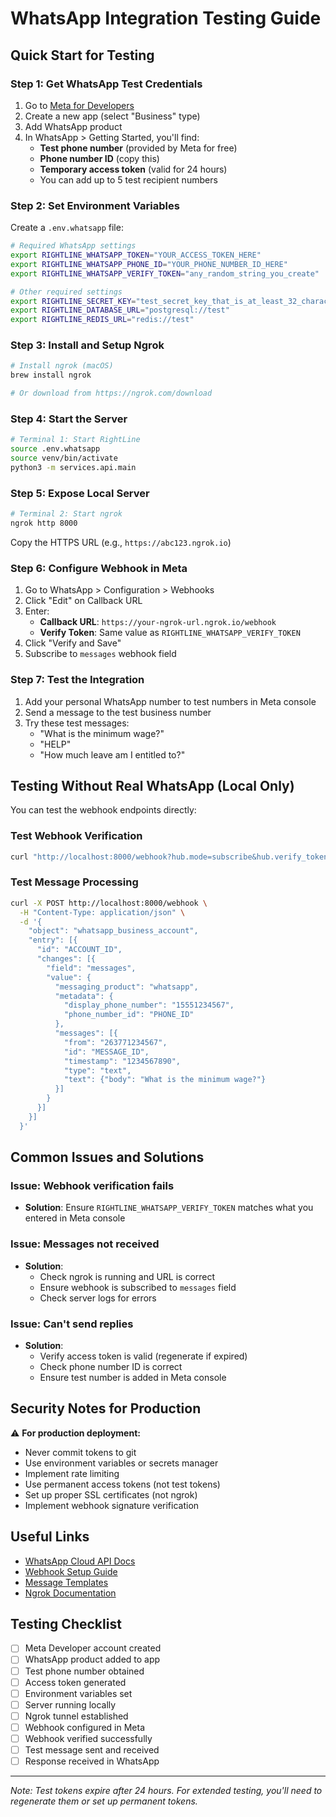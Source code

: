# WhatsApp Integration Testing Guide

## Quick Start for Testing

### Step 1: Get WhatsApp Test Credentials

1. Go to [Meta for Developers](https://developers.facebook.com)
2. Create a new app (select "Business" type)
3. Add WhatsApp product
4. In WhatsApp > Getting Started, you'll find:
   - **Test phone number** (provided by Meta for free)
   - **Phone number ID** (copy this)
   - **Temporary access token** (valid for 24 hours)
   - You can add up to 5 test recipient numbers

### Step 2: Set Environment Variables

Create a `.env.whatsapp` file:

```bash
# Required WhatsApp settings
export RIGHTLINE_WHATSAPP_TOKEN="YOUR_ACCESS_TOKEN_HERE"
export RIGHTLINE_WHATSAPP_PHONE_ID="YOUR_PHONE_NUMBER_ID_HERE"
export RIGHTLINE_WHATSAPP_VERIFY_TOKEN="any_random_string_you_create"

# Other required settings
export RIGHTLINE_SECRET_KEY="test_secret_key_that_is_at_least_32_characters_long"
export RIGHTLINE_DATABASE_URL="postgresql://test"
export RIGHTLINE_REDIS_URL="redis://test"
```

### Step 3: Install and Setup Ngrok

```bash
# Install ngrok (macOS)
brew install ngrok

# Or download from https://ngrok.com/download
```

### Step 4: Start the Server

```bash
# Terminal 1: Start RightLine
source .env.whatsapp
source venv/bin/activate
python3 -m services.api.main
```

### Step 5: Expose Local Server

```bash
# Terminal 2: Start ngrok
ngrok http 8000
```

Copy the HTTPS URL (e.g., `https://abc123.ngrok.io`)

### Step 6: Configure Webhook in Meta

1. Go to WhatsApp > Configuration > Webhooks
2. Click "Edit" on Callback URL
3. Enter:
   - **Callback URL**: `https://your-ngrok-url.ngrok.io/webhook`
   - **Verify Token**: Same value as `RIGHTLINE_WHATSAPP_VERIFY_TOKEN`
4. Click "Verify and Save"
5. Subscribe to `messages` webhook field

### Step 7: Test the Integration

1. Add your personal WhatsApp number to test numbers in Meta console
2. Send a message to the test business number
3. Try these test messages:
   - "What is the minimum wage?"
   - "HELP"
   - "How much leave am I entitled to?"

## Testing Without Real WhatsApp (Local Only)

You can test the webhook endpoints directly:

### Test Webhook Verification
```bash
curl "http://localhost:8000/webhook?hub.mode=subscribe&hub.verify_token=your_verify_token&hub.challenge=test_challenge"
```

### Test Message Processing
```bash
curl -X POST http://localhost:8000/webhook \
  -H "Content-Type: application/json" \
  -d '{
    "object": "whatsapp_business_account",
    "entry": [{
      "id": "ACCOUNT_ID",
      "changes": [{
        "field": "messages",
        "value": {
          "messaging_product": "whatsapp",
          "metadata": {
            "display_phone_number": "15551234567",
            "phone_number_id": "PHONE_ID"
          },
          "messages": [{
            "from": "263771234567",
            "id": "MESSAGE_ID",
            "timestamp": "1234567890",
            "type": "text",
            "text": {"body": "What is the minimum wage?"}
          }]
        }
      }]
    }]
  }'
```

## Common Issues and Solutions

### Issue: Webhook verification fails
- **Solution**: Ensure `RIGHTLINE_WHATSAPP_VERIFY_TOKEN` matches what you entered in Meta console

### Issue: Messages not received
- **Solution**: 
  - Check ngrok is running and URL is correct
  - Ensure webhook is subscribed to `messages` field
  - Check server logs for errors

### Issue: Can't send replies
- **Solution**: 
  - Verify access token is valid (regenerate if expired)
  - Check phone number ID is correct
  - Ensure test number is added in Meta console

## Security Notes for Production

⚠️ **For production deployment:**
- Never commit tokens to git
- Use environment variables or secrets manager
- Implement rate limiting
- Use permanent access tokens (not test tokens)
- Set up proper SSL certificates (not ngrok)
- Implement webhook signature verification

## Useful Links

- [WhatsApp Cloud API Docs](https://developers.facebook.com/docs/whatsapp/cloud-api)
- [Webhook Setup Guide](https://developers.facebook.com/docs/whatsapp/cloud-api/guides/set-up-webhooks)
- [Message Templates](https://developers.facebook.com/docs/whatsapp/api/messages)
- [Ngrok Documentation](https://ngrok.com/docs)

## Testing Checklist

- [ ] Meta Developer account created
- [ ] WhatsApp product added to app
- [ ] Test phone number obtained
- [ ] Access token generated
- [ ] Environment variables set
- [ ] Server running locally
- [ ] Ngrok tunnel established
- [ ] Webhook configured in Meta
- [ ] Webhook verified successfully
- [ ] Test message sent and received
- [ ] Response received in WhatsApp

---

*Note: Test tokens expire after 24 hours. For extended testing, you'll need to regenerate them or set up permanent tokens.*
